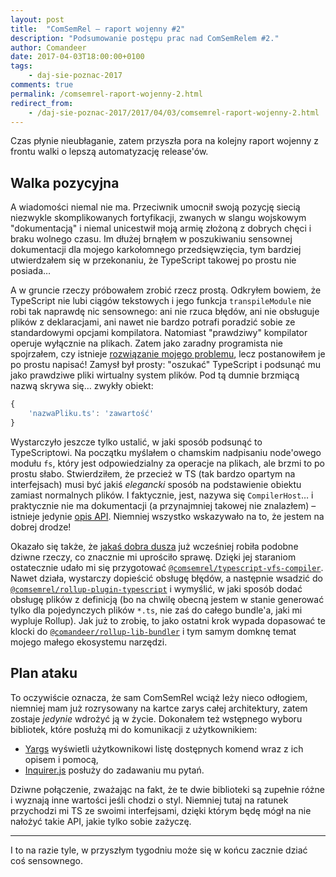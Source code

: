```yaml
---
layout: post
title:  "ComSemRel – raport wojenny #2"
description: "Podsumowanie postępu prac nad ComSemRelem #2."
author: Comandeer
date: 2017-04-03T18:00:00+0100
tags:
    - daj-sie-poznac-2017
comments: true
permalink: /comsemrel-raport-wojenny-2.html
redirect_from:
    - /daj-sie-poznac-2017/2017/04/03/comsemrel-raport-wojenny-2.html
---
```


Czas płynie nieubłaganie, zatem przyszła pora na kolejny raport wojenny z frontu walki o lepszą automatyzację release'ów.<!--more-->

## Walka pozycyjna

A wiadomości niemal nie ma. Przeciwnik umocnił swoją pozycję siecią niezwykle skomplikowanych fortyfikacji, zwanych w slangu wojskowym "dokumentacją" i niemal unicestwił moją armię złożoną z dobrych chęci i braku wolnego czasu. Im dłużej brnąłem w poszukiwaniu sensownej dokumentacji dla mojego karkołomnego przedsięwzięcia, tym bardziej utwierdzałem się w przekonaniu, że TypeScript takowej po prostu nie posiada…

A w gruncie rzeczy próbowałem zrobić rzecz prostą. Odkryłem bowiem, że TypeScript nie lubi ciągów tekstowych i jego funkcja `transpileModule` nie robi tak naprawdę nic sensownego: ani nie rzuca błędów, ani nie obsługuje plików z deklaracjami, ani nawet nie bardzo potrafi poradzić sobie ze standardowymi opcjami kompilatora. Natomiast "prawdziwy" kompilator operuje wyłącznie na plikach. Zatem jako zaradny programista nie spojrzałem, czy istnieje [rozwiązanie mojego problemu](https://github.com/ezolenko/rollup-plugin-typescript2), lecz postanowiłem je po prostu napisać! Zamysł był prosty: "oszukać" TypeScript i podsunąć mu jako prawdziwe pliki wirtualny system plików. Pod tą dumnie brzmiącą nazwą skrywa się… zwykły obiekt:

```javascript
{
	'nazwaPliku.ts': 'zawartość'
}
```

Wystarczyło jeszcze tylko ustalić, w jaki sposób podsunąć to TypeScriptowi. Na początku myślałem o chamskim nadpisaniu node'owego modułu `fs`, który jest odpowiedzialny za operacje na plikach, ale brzmi to po prostu słabo. Stwierdziłem, że przecież w TS (tak bardzo opartym na interfejsach) musi być jakiś _elegancki_ sposób na podstawienie obiektu zamiast normalnych plików. I faktycznie, jest, nazywa się `CompilerHost`… i praktycznie nie ma dokumentacji (a przynajmniej takowej nie znalazłem) – istnieje jedynie [opis API](http://ts2jsdoc.js.org/typescript/ts.CompilerHost.html). Niemniej wszystko wskazywało na to, że jestem na dobrej drodze!

Okazało się także, że [jakaś dobra dusza](http://blog.scottlogic.com/2015/01/20/typescript-compiler-api.html) już wcześniej robiła podobne dziwne rzeczy, co znacznie mi uprościło sprawę. Dzięki jej staraniom ostatecznie udało mi się przygotować [`@comsemrel/typescript-vfs-compiler`](https://www.npmjs.com/package/@comsemrel/typescript-vfs-compiler). Nawet działa, wystarczy dopieścić obsługę błędów, a następnie wsadzić do [`@comsemrel/rollup-plugin-typescript`](https://github.com/ComSemRel/rollup-plugin-typescript) i wymyślić, w jaki sposób dodać obsługę plików z definicją (bo na chwilę obecną jestem w stanie generować tylko dla pojedynczych plików `*.ts`, nie zaś do całego bundle'a, jaki mi wypluje Rollup). Jak już to zrobię, to jako ostatni krok wypada dopasować te klocki do [`@comandeer/rollup-lib-bundler`](https://www.npmjs.com/package/@comandeer/rollup-lib-bundler) i tym samym domknę temat mojego małego ekosystemu narzędzi.

## Plan ataku

To oczywiście oznacza, że sam ComSemRel wciąż leży nieco odłogiem, niemniej mam już rozrysowany na kartce zarys całej architektury, zatem zostaje _jedynie_ wdrożyć ją w życie. Dokonałem też wstępnego wyboru bibliotek, które posłużą mi do komunikacji z użytkownikiem:

*   [Yargs](http://yargs.js.org/) wyświetli użytkownikowi listę dostępnych komend wraz z ich opisem i pomocą,
*   [Inquirer.js](https://github.com/SBoudrias/Inquirer.js/) posłuży do zadawaniu mu pytań.

Dziwne połączenie, zważając na fakt, że te dwie biblioteki są zupełnie różne i wyznają inne wartości jeśli chodzi o styl. Niemniej tutaj na ratunek przychodzi mi TS ze swoimi interfejsami, dzięki którym będę mógł na nie nałożyć takie API, jakie tylko sobie zażyczę.

---

I to na razie tyle, w przyszłym tygodniu może się w końcu zacznie dziać coś sensownego.
